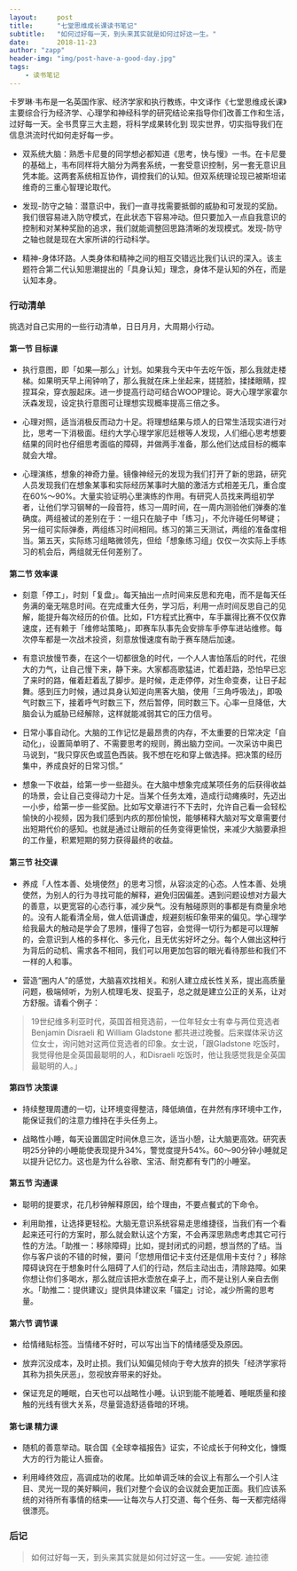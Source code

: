 ```yaml
---
layout:     post
title:      "七堂思维成长课读书笔记"
subtitle:   "如何过好每一天，到头来其实就是如何过好这一生。"
date:       2018-11-23
author: "zapp"
header-img: "img/post-have-a-good-day.jpg"
tags:
    - 读书笔记
---
```



卡罗琳·韦布是一名英国作家、经济学家和执行教练，中文译作《七堂思维成长课》主要综合行为经济学、心理学和神经科学的研究结论来指导你们改善工作和生活，过好每一天。全书贯穿三大主题，将科学成果转化到
现实世界，切实指导我们在信息洪流时代如何走好每一步。

- 双系统大脑：熟悉卡尼曼的同学想必都知道《思考，快与慢》一书。在卡尼曼的基础上，韦布同样将大脑分为两套系统，一套受意识控制，另一套无意识且凭本能。这两套系统相互协作，调控我们的认知。但双系统理论现已被斯坦诺维奇的三重心智理论取代。

- 发现-防守之轴：潜意识中，我们一直寻找需要抵御的威胁和可发现的奖励。我们很容易进入防守模式，在此状态下容易冲动。但只要加入一点自我意识的控制和对某种奖励的追求，我们就能调整回思路清晰的发现模式。发现-防守之轴也就是现在大家所讲的行动科学。

- 精神-身体环路。人类身体和精神之间的相互交错远比我们认识的深入。该主题符合第二代认知思潮提出的「具身认知」理念，身体不是认知的外在，而是认知本身。

### 行动清单

挑选对自己实用的一些行动清单，日日月月，大周期小行动。

#### 第一节 目标课

- 执行意图，即「如果—那么」计划。如果我今天中午去吃午饭，那么我就走楼梯。如果明天早上闹钟响了，那么我就在床上坐起来，搓搓脸，揉揉眼睛，捏捏耳朵，穿衣服起床。进一步提高行动可结合WOOP理论。哥大心理学家霍尔沃森发现，设定执行意图可让理想实现概率提高三倍之多。

- 心理对照，适当消极反而动力十足。将理想结果与烦人的日常生活现实进行对比，思考一下消极面。纽约大学心理学家厄廷根等人发现，人们细心思考想要结果的同时也仔细思考面临的障碍，并做两手准备，那么他们达成目标的概率就会大增。

- 心理演练，想象的神奇力量。镜像神经元的发现为我们打开了新的思路，研究人员发现我们在想象某事和实际经历某事时大脑的激活方式相差无几，重合度在60%～90%。大量实验证明心里演练的作用。有研究人员找来两组初学者，让他们学习钢琴的一段音符，练习一周时间，在一周内测验他们弹奏的准确度。两组被试的差别在于：一组只在脑子中「练习」，不允许碰任何琴键；另一组可实际弹奏，两组练习时间相同。练习的第三天测试，两组的准备度相当。第五天，实际练习组略微领先，但给「想象练习组」仅仅一次实际上手练习的机会后，两组就无任何差别了。


#### 第二节 效率课

- 刻意「停工」，时刻「复盘」。每天抽出一点时间来反思和充电，而不是每天任务满的毫无喘息时间。在完成重大任务，学习后，利用一点时间反思自己的见解，能提升每次经历的价值。比如，F1方程式比赛中，车手赢得比赛不仅仅靠速度，还有赖于「维修站策略」，即赛车队事先会安排车手停车进站维修。每次停车都是一次战术投资，刻意放慢速度有助于赛车随后加速。

- 有意识放慢节奏，在这个一切都很急的时代，一个人人害怕落后的时代，花很大的力气，让自己慢下来，静下来。大家都高歌猛进，忙着赶路，恐怕早已忘了来时的路，催着赶着乱了脚步。是时候，走走停停，对生命变奏，让日子起舞。感到压力时候，通过具身认知逆向黑客大脑，使用「三角呼吸法」，即吸气时数三下，接着呼气时数三下，然后暂停，同时数三下。心率一旦降低，大脑会认为威胁已经解除，这样就能减弱其它的压力信号。

- 日常小事自动化。大脑的工作记忆是最昂贵的内存，不太重要的日常决定「自动化」，设置简单明了、不需要思考的规则，腾出脑力空间。一次采访中奥巴马说到，“我只穿灰色或蓝色西装。我不想在吃和穿上做选择。把决策的经历集中，养成良好的日常习惯。”

- 想象一下收益，给第一步一些甜头。在大脑中想象完成某项任务的后获得收益的场景，会让自己变得动力十足。当某个任务太难，造成行动瘫痪时，先迈出一小步，给第一步一些奖励。比如写文章进行不下去时，允许自己看一会轻松愉快的小视频，因为我们感到内疚的那份愉悦，能够稀释大脑对写文章需要付出短期代价的感知。也就是通过让眼前的任务变得更愉悦，来减少大脑要承担的工作量，积累短期的努力获得最终的收益。

#### 第三节 社交课

* 养成「人性本善、处境使然」的思考习惯，从容淡定的心态。人性本善、处境使然，为别人的行为寻找可能的解释，避免归因偏差。遇到问题设想对方最大的善意，以更宽容的心态行事，减少戾气。没有触碰原则的事都是有商量余地的。没有人能看清全局，做人低调谦虚，规避刻板印象带来的偏见。学心理学给我最大的触动是学会了思辨，懂得了包容，会觉得一切行为都是可以理解的，会意识到人格的多样化、多元化，且无优劣好坏之分。每个人做出这种行为背后的动机、需求各不相同，我们可以用更加包容的眼光看待那些和我们不一样的人和事。

* 营造“圈内人”的感觉，大脑喜欢找相关。和别人建立成长性关系，提出高质量问题，极端倾听，为别人梳理毛发、捉虱子，总之就是建立公正的关系，让对方舒服。请看个例子：

> 19世纪维多利亚时代，英国首相竞选前，一位年轻女士有幸与两位竞选者Benjamin Disraeli 和 William Gladstone 都共进过晚餐。后来媒体采访这位女士，询问她对这两位竞选者的印象。女士说，「跟Gladstone 吃饭时，我觉得他是全英国最聪明的人，和Disraeli 吃饭时，他让我感觉我是全英国最聪明的人。」

#### 第四节 决策课

* 持续整理周遭的一切，让环境变得整洁，降低熵值，在井然有序环境中工作，能保证我们的注意力维持在手头任务上。

* 战略性小睡，每天设置固定时间休息三次，适当小憩，让大脑更高效。研究表明25分钟的小睡能使表现提升34%，警觉度提升54%。60～90分钟小睡就足以提升记忆力。这也是为什么谷歌、宝洁、耐克都有专门的小睡室。

#### 第五节 沟通课

* 聪明的提要求，花几秒钟解释原因，给个理由，不要点餐式的下命令。

* 利用助推，让选择更轻松。大脑无意识系统容易走思维捷径，当我们有一个看起来还可行的方案时，那么就会默认这个方案，不会再深思熟虑考虑其它可行性的方法。「助推一：移除障碍」比如，提封闭式的问题，想当然的了结。当你与客户谈的不错的时候，要问「您想用借记卡支付还是信用卡支付？」移除障碍诀窍在于想象时什么阻碍了人们的行动，然后主动出击，清除路障。如果你想让你们多喝水，那么就应该把水壶放在桌子上，而不是让别人亲自去倒水。「助推二：提供建议」提供具体建议来「锚定」讨论，减少所需的思考量。

#### 第六节 调节课

* 给情绪贴标签。当情绪不好时，可以写出当下的情绪感受及原因。

* 放弃沉没成本，及时止损。我们认知偏见倾向于夸大放弃的损失「经济学家将其称为损失厌恶」，忽视放弃带来的好处。

* 保证充足的睡眠，白天也可以战略性小睡。认识到能不能睡着、睡眠质量和接触的光线有很大关系，尽量营造舒适昏暗的环境。

#### 第七课 精力课

* 随机的善意举动。联合国《全球幸福报告》证实，不论成长于何种文化，慷慨大方的行为能让人振奋。

* 利用峰终效应，高调成功的收尾。比如单调乏味的会议上有那么一个引人注目、灵光一现的美好瞬间，我们对整个会议的会议就会更加正面。我们应该系统的对待所有事情的结束——让每次与人打交道、每个任务、每一天都完结得很漂亮。

### 后记

> 如何过好每一天，到头来其实就是如何过好这一生。——安妮. 迪拉德






